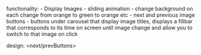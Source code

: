 functionality:
    - Display Images
    - sliding animation
    - change background on each change from orange to green to orange etc
    - next and previous image buttons
    - buttons under carousel that display image titles, displays a fillbar that corresponds to its time on screen until image change and allow you to switch to that image on click

design:
    <container>
        <imageWrapper>
            <images>
        <next/prevButtons>
        <bottomButtons>